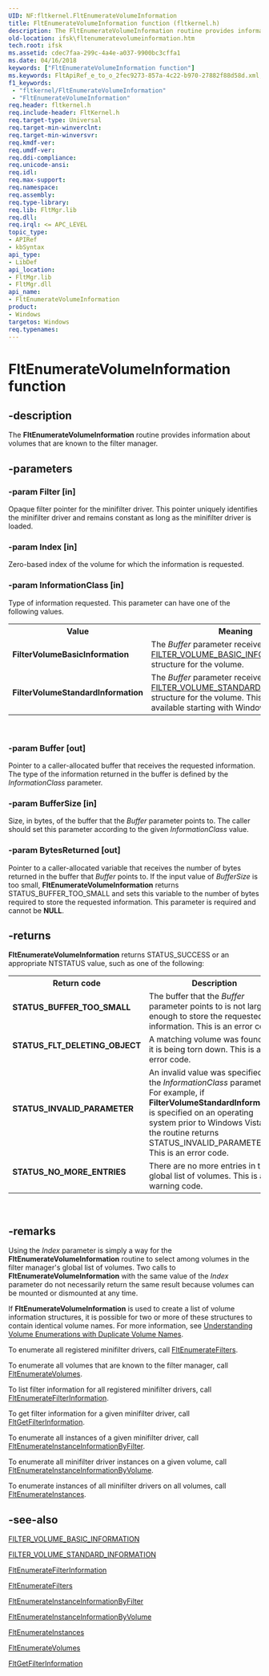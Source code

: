 ```yaml
---
UID: NF:fltkernel.FltEnumerateVolumeInformation
title: FltEnumerateVolumeInformation function (fltkernel.h)
description: The FltEnumerateVolumeInformation routine provides information about volumes that are known to the filter manager.
old-location: ifsk\fltenumeratevolumeinformation.htm
tech.root: ifsk
ms.assetid: cdec7faa-299c-4a4e-a037-9900bc3cffa1
ms.date: 04/16/2018
keywords: ["FltEnumerateVolumeInformation function"]
ms.keywords: FltApiRef_e_to_o_2fec9273-857a-4c22-b970-27882f88d58d.xml, FltEnumerateVolumeInformation, FltEnumerateVolumeInformation routine [Installable File System Drivers], fltkernel/FltEnumerateVolumeInformation, ifsk.fltenumeratevolumeinformation
f1_keywords:
 - "fltkernel/FltEnumerateVolumeInformation"
 - "FltEnumerateVolumeInformation"
req.header: fltkernel.h
req.include-header: FltKernel.h
req.target-type: Universal
req.target-min-winverclnt: 
req.target-min-winversvr: 
req.kmdf-ver: 
req.umdf-ver: 
req.ddi-compliance: 
req.unicode-ansi: 
req.idl: 
req.max-support: 
req.namespace: 
req.assembly: 
req.type-library: 
req.lib: FltMgr.lib
req.dll: 
req.irql: <= APC_LEVEL
topic_type:
- APIRef
- kbSyntax
api_type:
- LibDef
api_location:
- FltMgr.lib
- FltMgr.dll
api_name:
- FltEnumerateVolumeInformation
product:
- Windows
targetos: Windows
req.typenames: 
---
```


# FltEnumerateVolumeInformation function


## -description


The <b>FltEnumerateVolumeInformation</b> routine provides information about volumes that are known to the filter manager.


## -parameters




### -param Filter [in]

Opaque filter pointer for the minifilter driver. This pointer uniquely identifies the minifilter driver and remains constant as long as the minifilter driver is loaded.


### -param Index [in]

Zero-based index of the volume for which the information is requested.


### -param InformationClass [in]

Type of information requested. This parameter can have one of the following values. 

<table>
<tr>
<th>Value</th>
<th>Meaning</th>
</tr>
<tr>
<td>
<b>FilterVolumeBasicInformation</b>

</td>
<td>
The <i>Buffer </i>parameter receives a <a href="https://docs.microsoft.com/windows-hardware/drivers/ddi/fltuserstructures/ns-fltuserstructures-_filter_volume_basic_information">FILTER_VOLUME_BASIC_INFORMATION</a> structure for the volume. 

</td>
</tr>
<tr>
<td>
<b>FilterVolumeStandardInformation</b>

</td>
<td>
The <i>Buffer</i> parameter receives a <a href="https://docs.microsoft.com/windows-hardware/drivers/ddi/fltuserstructures/ns-fltuserstructures-_filter_volume_standard_information">FILTER_VOLUME_STANDARD_INFORMATION</a> structure for the volume.  This structure is available starting with Windows Vista.

</td>
</tr>
</table>
 


### -param Buffer [out]

Pointer to a caller-allocated buffer that receives the requested information. The type of the information returned in the buffer is defined by the <i>InformationClass</i> parameter.


### -param BufferSize [in]

Size, in bytes, of the buffer that the <i>Buffer</i> parameter points to. The caller should set this parameter according to the given <i>InformationClass</i> value.


### -param BytesReturned [out]

Pointer to a caller-allocated variable that receives the number of bytes returned in the buffer that <i>Buffer </i>points to. If the input value of <i>BufferSize</i> is too small, <b>FltEnumerateVolumeInformation</b> returns STATUS_BUFFER_TOO_SMALL and sets this variable to the number of bytes required to store the requested information. This parameter is required and cannot be <b>NULL</b>.


## -returns



<b>FltEnumerateVolumeInformation</b> returns STATUS_SUCCESS or an appropriate NTSTATUS value, such as one of the following: 

<table>
<tr>
<th>Return code</th>
<th>Description</th>
</tr>
<tr>
<td width="40%">
<dl>
<dt><b>STATUS_BUFFER_TOO_SMALL</b></dt>
</dl>
</td>
<td width="60%">
The buffer that the <i>Buffer</i> parameter points to is not large enough to store the requested information. This is an error code. 

</td>
</tr>
<tr>
<td width="40%">
<dl>
<dt><b>STATUS_FLT_DELETING_OBJECT</b></dt>
</dl>
</td>
<td width="60%">
A matching volume was found, but it is being torn down. This is an error code. 

</td>
</tr>
<tr>
<td width="40%">
<dl>
<dt><b>STATUS_INVALID_PARAMETER</b></dt>
</dl>
</td>
<td width="60%">
An invalid value was specified for the <i>InformationClass</i> parameter. For example, if <b>FilterVolumeStandardInformation</b> is specified on an operating system prior to Windows Vista, the routine returns STATUS_INVALID_PARAMETER.  This is an error code. 

</td>
</tr>
<tr>
<td width="40%">
<dl>
<dt><b>STATUS_NO_MORE_ENTRIES</b></dt>
</dl>
</td>
<td width="60%">
There are no more entries in the global list of volumes. This is a warning code. 

</td>
</tr>
</table>
 




## -remarks



Using the <i>Index</i> parameter is simply a way for the <b>FltEnumerateVolumeInformation</b> routine to select among volumes in the filter manager's global list of volumes. Two calls to <b>FltEnumerateVolumeInformation</b> with the same value of the <i>Index</i> parameter do not necessarily return the same result because volumes can be mounted or dismounted at any time. 

If <b>FltEnumerateVolumeInformation</b> is used to create a list of volume information structures, it is possible for two or more of these structures to contain identical volume names.  For more information, see <a href="https://docs.microsoft.com/windows-hardware/drivers/ifs/understanding-volume-enumerations-with-duplicate-volume-names">Understanding Volume Enumerations with Duplicate Volume Names</a>.

To enumerate all registered minifilter drivers, call <a href="https://docs.microsoft.com/windows-hardware/drivers/ddi/fltkernel/nf-fltkernel-fltenumeratefilters">FltEnumerateFilters</a>. 

To enumerate all volumes that are known to the filter manager, call <a href="https://docs.microsoft.com/windows-hardware/drivers/ddi/fltkernel/nf-fltkernel-fltenumeratevolumes">FltEnumerateVolumes</a>. 

To list filter information for all registered minifilter drivers, call <a href="https://docs.microsoft.com/windows-hardware/drivers/ddi/fltkernel/nf-fltkernel-fltenumeratefilterinformation">FltEnumerateFilterInformation</a>. 

To get filter information for a given minifilter driver, call <a href="https://docs.microsoft.com/windows-hardware/drivers/ddi/fltkernel/nf-fltkernel-fltgetfilterinformation">FltGetFilterInformation</a>. 

To enumerate all instances of a given minifilter driver, call <a href="https://docs.microsoft.com/windows-hardware/drivers/ddi/fltkernel/nf-fltkernel-fltenumerateinstanceinformationbyfilter">FltEnumerateInstanceInformationByFilter</a>. 

To enumerate all minifilter driver instances on a given volume, call <a href="https://docs.microsoft.com/windows-hardware/drivers/ddi/fltkernel/nf-fltkernel-fltenumerateinstanceinformationbyvolume">FltEnumerateInstanceInformationByVolume</a>. 

To enumerate instances of all minifilter drivers on all volumes, call <a href="https://docs.microsoft.com/windows-hardware/drivers/ddi/fltkernel/nf-fltkernel-fltenumerateinstances">FltEnumerateInstances</a>. 




## -see-also




<a href="https://docs.microsoft.com/windows-hardware/drivers/ddi/fltuserstructures/ns-fltuserstructures-_filter_volume_basic_information">FILTER_VOLUME_BASIC_INFORMATION</a>



<a href="https://docs.microsoft.com/windows-hardware/drivers/ddi/fltuserstructures/ns-fltuserstructures-_filter_volume_standard_information">FILTER_VOLUME_STANDARD_INFORMATION</a>



<a href="https://docs.microsoft.com/windows-hardware/drivers/ddi/fltkernel/nf-fltkernel-fltenumeratefilterinformation">FltEnumerateFilterInformation</a>



<a href="https://docs.microsoft.com/windows-hardware/drivers/ddi/fltkernel/nf-fltkernel-fltenumeratefilters">FltEnumerateFilters</a>



<a href="https://docs.microsoft.com/windows-hardware/drivers/ddi/fltkernel/nf-fltkernel-fltenumerateinstanceinformationbyfilter">FltEnumerateInstanceInformationByFilter</a>



<a href="https://docs.microsoft.com/windows-hardware/drivers/ddi/fltkernel/nf-fltkernel-fltenumerateinstanceinformationbyvolume">FltEnumerateInstanceInformationByVolume</a>



<a href="https://docs.microsoft.com/windows-hardware/drivers/ddi/fltkernel/nf-fltkernel-fltenumerateinstances">FltEnumerateInstances</a>



<a href="https://docs.microsoft.com/windows-hardware/drivers/ddi/fltkernel/nf-fltkernel-fltenumeratevolumes">FltEnumerateVolumes</a>



<a href="https://docs.microsoft.com/windows-hardware/drivers/ddi/fltkernel/nf-fltkernel-fltgetfilterinformation">FltGetFilterInformation</a>
 

 

